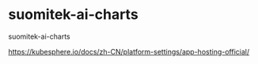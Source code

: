 # suomitek-ai-charts
suomitek-ai-charts


https://kubesphere.io/docs/zh-CN/platform-settings/app-hosting-official/